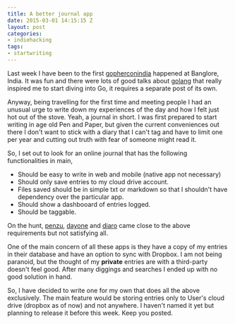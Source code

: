 ```yaml
---
title: A better journal app
date: 2015-03-01 14:15:15 Z
layout: post
categories:
- indiehacking
tags:
- startwriting
---
```


Last week I have been to the first [gopherconindia](gophercon.in) happened at Banglore, India. It was fun and there were lots of good talks about [golang](go-lang.org) that really inspired me to start diving into Go, it requires a separate post of its own.

Anyway, being travelling for the first time and meeting people I had an unusual urge to write down my experiences of the day and how I felt just hot out of the stove. Yeah, a journal in short. I was first prepared to start writing in age old Pen and Paper, but given the current conveniences out there I don't want to stick with a diary that I can't tag and have to limit one per year and cutting out truth with fear of someone might read it.

<!-- more -->

So, I set out to look for an online journal that has the following functionalities in main,

* Should be easy to write in web and mobile (native app not necessary)
* Should only save entries to my cloud drive account.
* Files saved should be in simple txt or markdown so that I shouldn't have dependency over the particular app.
* Should show a dashbooard of entries logged.
* Should be taggable.

On the hunt, [penzu](http://penzu.com), [dayone](http://dayoneapp.com) and [diaro](http://diaroapp.com) came close to the above requirements but not satisfying all.

One of the main concern of all these apps is they have a copy of my entries in their database and have an option to sync with Dropbox. I am not being paranoid, but the thought of my **private** entries are with a third-party doesn't feel good. After many diggings and searches I ended up with no good solution in hand.

So, I have decided to write one for my own that does all the above exclusively. The main feature would be storing entries only to User's cloud drive (dropbox as of now) and not anywhere. I haven't named it yet but planning to release it before this week. Keep you posted.

